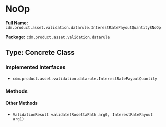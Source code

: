 # NoOp

**Full Name:** `cdm.product.asset.validation.datarule.InterestRatePayoutQuantity$NoOp`

**Package:** `cdm.product.asset.validation.datarule`

## Type: Concrete Class

### Implemented Interfaces

- `cdm.product.asset.validation.datarule.InterestRatePayoutQuantity`

### Methods

#### Other Methods

- `ValidationResult validate(RosettaPath arg0, InterestRatePayout arg1)`

